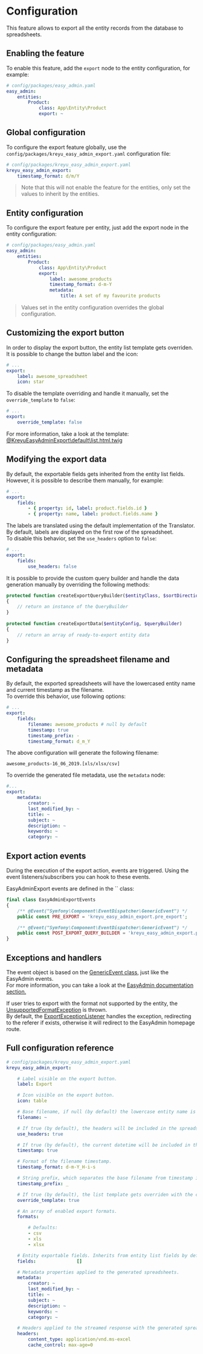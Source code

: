 # Configuration

This feature allows to export all the entity records from the database to spreadsheets.  

## Enabling the feature

To enable this feature, add the `export` node to the entity configuration, for example:

```yaml
# config/packages/easy_admin.yaml
easy_admin:
    entities:
        Product:
            class: App\Entity\Product
            export: ~
```

## Global configuration

To configure the export feature globally, use the `config/packages/kreyu_easy_admin_export.yaml` configuration file:

```yaml
# config/packages/kreyu_easy_admin_export.yaml
kreyu_easy_admin_export:
    timestamp_format: d/m/Y
```

> Note that this will not enable the feature for the entities, only set the values to inherit by the entities.

## Entity configuration

To configure the export feature per entity, just add the export node in the entity configuration:

```yaml
# config/packages/easy_admin.yaml
easy_admin:
    entities:
        Product:
            class: App\Entity\Product
            export:
                label: awesome_products
                timestamp_format: d-m-Y
                metadata:
                    title: A set of my favourite products
```

> Values set in the entity configuration overrides the global configuration.

## Customizing the export button

In order to display the export button, the entity list template gets overriden.  
It is possible to change the button label and the icon:

```yaml
# ...
export:
    label: awesome_spreadsheet
    icon: star
```
  
To disable the template overriding and handle it manually, set the `override_template` to `false`:

```yaml
# ...
export: 
    override_template: false
```

For more information, take a look at the template:  
[@KreyuEasyAdminExport\default\list.html.twig](../src/Resources/views/default/list.html.twig)

## Modifying the export data

By default, the exportable fields gets inherited from the entity list fields.  
However, it is possible to describe them manually, for example: 

```yaml
# ...
export: 
    fields:
        - { property: id, label: product.fields.id }
        - { property: name, label: product.fields.name }
```

The labels are translated using the default implementation of the Translator.  
By default, labels are displayed on the first row of the spreadsheet.  
To disable this behavior, set the `use_headers` option to `false`:

```yaml
# ...
export: 
    fields:
        use_headers: false
```

It is possible to provide the custom query builder and handle the data generation manually by overriding the following methods:  

```php 
protected function createExportQueryBuilder($entityClass, $sortDirection, $sortField = null, $dqlFilter = null) 
{
    // return an instance of the QueryBuilder
}
 
protected function createExportData($entityConfig, $queryBuilder)
{
    // return an array of ready-to-export entity data
}
```

## Configuring the spreadsheet filename and metadata

By default, the exported spreadsheets will have the lowercased entity name and current timestamp as the filename.  
To override this behavior, use following options:

```yaml
# ...
export: 
    fields:
        filename: awesome_products # null by default
        timestamp: true
        timestamp_prefix: -
        timestamp_format: d_m_Y
```

The above configuration will generate the following filename:
```
awesome_products-16_06_2019.[xls/xlsx/csv]
```

To override the generated file metadata, use the `metadata` node:

```yaml
#...
export:
    metadata:
        creator: ~
        last_modified_by: ~
        title: ~
        subject: ~
        description: ~
        keywords: ~
        category: ~
```

## Export action events

During the execution of the export action, events are triggered. Using the event listeners/subscribers you can hook to these events.

EasyAdminExport events are defined in the `` class:

```php
final class EasyAdminExportEvents
{
    /** @Event("Symfony\Component\EventDispatcher\GenericEvent") */
    public const PRE_EXPORT = 'kreyu_easy_admin_export.pre_export';

    /** @Event("Symfony\Component\EventDispatcher\GenericEvent") */
    public const POST_EXPORT_QUERY_BUILDER = 'kreyu_easy_admin_export.post_export_query_builder';
}
```

## Exceptions and handlers

The event object is based on the [GenericEvent class](https://symfony.com/doc/current/components/event_dispatcher/generic_event.html), just like the EasyAdmin events.  
For more information, you can take a look at the [EasyAdmin documentation section.](https://symfony.com/doc/master/bundles/EasyAdminBundle/book/complex-dynamic-backends.html#the-event-object)

If user tries to export with the format not supported by the entity, the [UnsupportedFormatException](../src/Exception/UnsupportedFormatException.php) is thrown.  
By default, the [ExportExceptionListener](../src/EventListener/ExportExceptionListener.php) handles the exception, redirecting to the referer if exists, otherwise it will redirect to the EasyAdmin homepage route.

## Full configuration reference

```yaml
# config/packages/kreyu_easy_admin_export.yaml
kreyu_easy_admin_export:

    # Label visible on the export button.
    label: Export

    # Icon visible on the export button.
    icon: table

    # Base filename, if null (by default) the lowercase entity name is used.
    filename: ~

    # If true (by default), the headers will be included in the spreadsheets.
    use_headers: true

    # If true (by default), the current datetime will be included in the filename.
    timestamp: true

    # Format of the filename timestamp.
    timestamp_format: d-m-Y_H-i-s

    # String prefix, which separates the base filename from timestamp in filename.
    timestamp_prefix: _

    # If true (by default), the list template gets overriden with the custom one, adding the export button.
    override_template: true

    # An array of enabled export formats.
    formats:

        # Defaults:
        - csv
        - xls
        - xlsx

    # Entity exportable fields. Inherits from entity list fields by default.
    fields:               []

    # Metadata properties applied to the generated spreadsheets.
    metadata:
        creator: ~
        last_modified_by: ~
        title: ~
        subject: ~
        description: ~
        keywords: ~
        category: ~

    # Headers applied to the streamed response with the generated spreadsheet.
    headers:
        content_type: application/vnd.ms-excel
        cache_control: max-age=0
```
